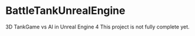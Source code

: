 # BattleTankUnrealEngine
3D TankGame vs AI in Unreal Engine 4
This project is not fully complete yet.
